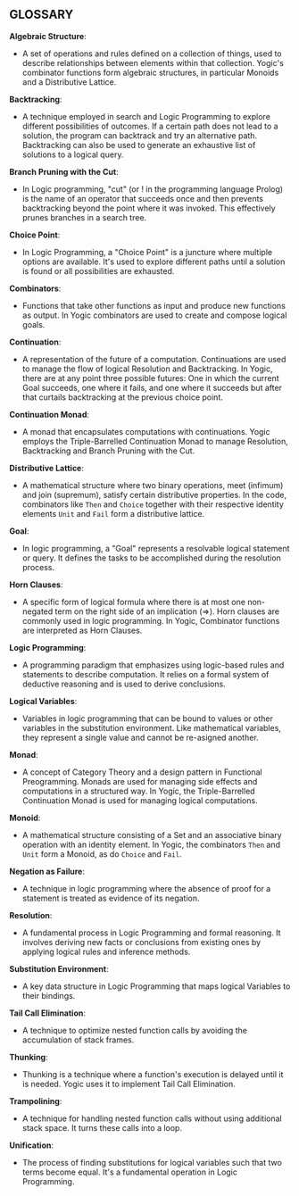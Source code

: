 ## **GLOSSARY**

**Algebraic Structure**:  
- A set of operations and rules defined on a collection of things, used to
describe relationships between elements within that collection. Yogic's
combinator functions form algebraic structures, in particular Monoids and
a Distributive Lattice.

**Backtracking**:  
- A technique employed in search and Logic Programming to explore different
possibilities of outcomes. If a certain path does not lead to a solution, the
program can backtrack and try an alternative path. Backtracking can also be
used to generate an exhaustive list of solutions to a logical query.

**Branch Pruning with the Cut**:  
- In Logic programming, "cut" (or ! in the programming language Prolog) is the
name of an operator that succeeds once and then prevents backtracking beyond
the point where it was invoked. This effectively prunes branches in a search
tree.

**Choice Point**:  
- In Logic Programming, a "Choice Point" is a juncture where multiple options
are available. It's used to explore different paths until a solution is found
or all possibilities are exhausted.

**Combinators**:  
- Functions that take other functions as input and produce new functions as
output. In Yogic combinators are used to create and compose logical goals.

**Continuation**:  
- A representation of the future of a computation. Continuations are used to
manage the flow of logical Resolution and Backtracking. In Yogic, there are at
any point three possible futures: One in which the current Goal succeeds, one
where it fails, and one where it succeeds but after that curtails
backtracking at the previous choice point.

**Continuation Monad**:  
- A monad that encapsulates computations with continuations. Yogic employs the
Triple-Barrelled Continuation Monad to manage Resolution, Backtracking and
Branch Pruning with the Cut.

**Distributive Lattice**:  
- A mathematical structure where two binary operations, meet (infimum) and join
(supremum), satisfy certain distributive properties. In the code, combinators
like `Then` and `Choice` together with their respective identity elements
`Unit` and `Fail` form a distributive lattice.

**Goal**:  
- In logic programming, a "Goal" represents a resolvable logical statement or
query. It defines the tasks to be accomplished during the resolution process.

**Horn Clauses**:  
- A specific form of logical formula where there is at most one non-negated term
on the right side of an implication (=>). Horn clauses are commonly used in
logic programming. In Yogic, Combinator functions are interpreted as Horn
Clauses.

**Logic Programming**:  
- A programming paradigm that emphasizes using logic-based rules and statements
to describe computation. It relies on a formal system of deductive reasoning
and is used to derive conclusions.

**Logical Variables**:  
- Variables in logic programming that can be bound to values or other variables
in the substitution environment. Like mathematical variables, they represent a
single value and cannot be re-asigned another.

**Monad**:  
- A concept of Category Theory and a design pattern in Functional Preogramming.
Monads are used for managing side effects and computations in a structured
way. In Yogic, the Triple-Barrelled Continuation Monad is used for managing
logical computations.

**Monoid**:  
- A mathematical structure consisting of a Set and an associative binary
operation with an identity element. In Yogic, the combinators `Then` and
`Unit` form a Monoid, as do `Choice` and `Fail`.

**Negation as Failure**:  
- A technique in logic programming where the absence of proof for a statement is
treated as evidence of its negation.

**Resolution**:  
- A fundamental process in Logic Programming and formal reasoning. It involves
deriving new facts or conclusions from existing ones by applying logical rules
and inference methods.

**Substitution Environment**:  
- A key data structure in Logic Programming that maps logical Variables to their
bindings.

**Tail Call Elimination**:  
- A technique to optimize nested function calls by avoiding the accumulation of
stack frames.

**Thunking**:  
- Thunking is a technique where a function's execution is delayed until it is
needed. Yogic uses it to implement Tail Call Elimination.

**Trampolining**:  
- A technique for handling nested function calls without using additional stack
space. It turns these calls into a loop.

**Unification**:  
- The process of finding substitutions for logical variables such that two terms
become equal. It's a fundamental operation in Logic Programming.
